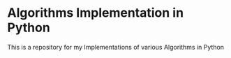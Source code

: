 # Algorithms Implementation in Python

This is a repository for my Implementations of various Algorithms in Python
